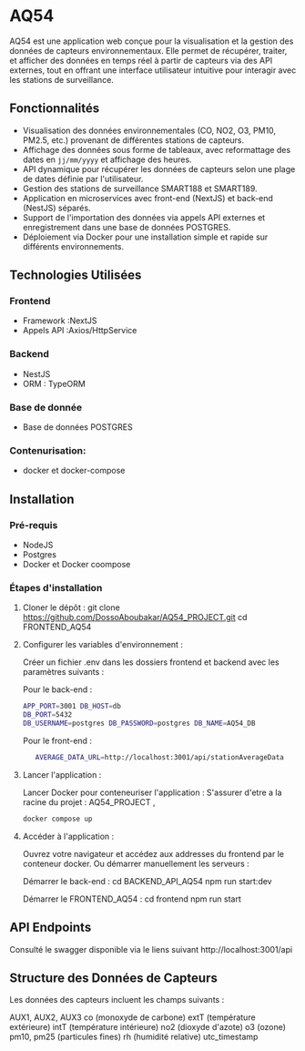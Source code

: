 # AQ54

AQ54 est une application web conçue pour la visualisation et la gestion des données de capteurs environnementaux. Elle permet de récupérer, traiter, et afficher des données en temps réel à partir de capteurs via des API externes, tout en offrant une interface utilisateur intuitive pour interagir avec les stations de surveillance.

## Fonctionnalités

- Visualisation des données environnementales (CO, NO2, O3, PM10, PM2.5, etc.) provenant de différentes stations de capteurs.
- Affichage des données sous forme de tableaux, avec reformattage des dates en `jj/mm/yyyy` et affichage des heures.
- API dynamique pour récupérer les données de capteurs selon une plage de dates définie par l'utilisateur.
- Gestion des stations de surveillance SMART188 et SMART189.
- Application en microservices avec front-end (NextJS) et back-end (NestJS) séparés.
- Support de l'importation des données via appels API externes et enregistrement dans une base de données POSTGRES.
- Déploiement via Docker pour une installation simple et rapide sur différents environnements.

## Technologies Utilisées

### Frontend

- Framework :NextJS
- Appels API :Axios/HttpService

### Backend

- NestJS
- ORM : TypeORM

### Base de donnée

- Base de données POSTGRES

### Contenurisation:

- docker et docker-compose

## Installation

### Pré-requis

- NodeJS
- Postgres
- Docker et Docker coompose

### Étapes d'installation

1. Cloner le dépôt :
   git clone https://github.com/DossoAboubakar/AQ54_PROJECT.git
   cd FRONTEND_AQ54

2. Configurer les variables d'environnement :

   Créer un fichier .env dans les dossiers frontend et backend avec les paramètres suivants :

   Pour le back-end :

   ```bash
   APP_PORT=3001 DB_HOST=db
   DB_PORT=5432
   DB_USERNAME=postgres DB_PASSWORD=postgres DB_NAME=AQ54_DB
   ```

   Pour le front-end :

   ```bash
      AVERAGE_DATA_URL=http://localhost:3001/api/stationAverageData
   ```

3. Lancer l'application :

   Lancer Docker pour conteneuriser l'application :
   S'assurer d'etre a la racine du projet : AQ54_PROJECT , 
   ```bash
   docker compose up
   ```

4. Accéder à l'application :

   Ouvrez votre navigateur et accédez aux addresses du frontend par le conteneur docker.
   Ou démarrer manuellement les serveurs :

   Démarrer le back-end : cd BACKEND_API_AQ54 npm run start:dev

   Démarrer le FRONTEND_AQ54 : cd frontend npm run start

## API Endpoints

Consulté le swagger disponible via le liens suivant
http://localhost:3001/api

## Structure des Données de Capteurs

Les données des capteurs incluent les champs suivants :

AUX1, AUX2, AUX3
co (monoxyde de carbone)
extT (température extérieure)
intT (température intérieure)
no2 (dioxyde d'azote)
o3 (ozone)
pm10, pm25 (particules fines)
rh (humidité relative)
utc_timestamp

```

```
